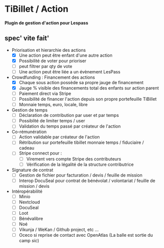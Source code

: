 # TiBillet / Action
#### Plugin de gestion d'action pour Lespass

## spec' vite fait'

- Priorisation et hierarchie des actions 
  - [x] Une action peut être enfant d'une autre action
  - [x] Possibilité de voter pour prioriser
  - [ ] peut filtrer par qty de vote
  - [ ] Une action peut être liée a un évènement LesPass

- Crowdfunding : Financement des actions
  - [x] Chaque sous action possède sa propre jauge de financement
  - [x] Jauge % visible des financements total des enfants sur action parent
  - [ ] Paiement direct via Stripe
  - [ ] Possibilité de financer l'action depuis son propre portefeuille TiBillet
  - [ ] Monnaie temps, euro, locale, libre

- Gestion de temps
  - [ ] Déclaration de contribution par user et par temps
  - [ ] Possiblité de limiter temps / user
  - [ ] Validation du temps passé par créateur de l'action

- Co-rémunération
  - [ ] Action validable par créateur de l'action
  - [ ] Rétribution sur portefeuille tibillet monnaie temps / fiduciaire / cadeau 
  - [ ] Stripe connect pour :
    - [ ] Virement vers compte Stripe des contributeurs
    - [ ] Vérification de la légalité de la structure contributrice

- Signature de contrat
  - [ ] Gestion de fichier pour facturation / devis / feuille de mission
  - [ ] Interop DocuSeal pour contrat de bénévolat / volontariat / feuille de mission / devis

- Intéropérabilité
  - [ ] Minio
  - [ ] Nextcloud
  - [ ] DocuSeal
  - [ ] Loot
  - [ ] Bénévalibre
  - [ ] Noé
  - [ ] Vikunja / WeKan / Github project, etc ...
  - [ ] Oceco si reprise de contact avec OpenAtlas (La balle est sortie du camp *sic*)
